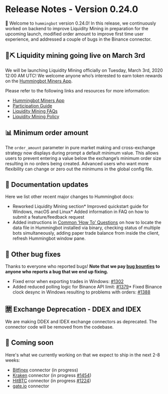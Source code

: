 # Release Notes - Version 0.24.0

🚀 Welcome to `hummingbot` version 0.24.0! In this release, we continuously worked on backend to improve Liquidity Mining in preparation for the upcoming launch, modified order amount to improve first time user experience, and addressed a couple of bugs in the Binance connector.


## 🌊⛏ Liquidity mining going live on March 3rd

We will be launching Liquidity Mining officially on Tuesday, March 3rd, 2020 12:00 AM UTC! We welcome anyone who’s interested to earn token rewards on the [Hummingbot Miners App](https://miners.hummingbot.io).

Please refer to the following links and resources for more information:

* [Hummingbot Miners App](https://miners.hummingbot.io)
* [Participation Guide](https://docs.hummingbot.io/liquidity-mining/)
* [Liquidity Mining FAQs](https://docs.hummingbot.io/faq/liquidity-mining/)
* [Liquidity Mining Policy](https://hummingbot.io/liquidity-mining-policy/)

## 📊 Minimum order amount

The `order_amount` parameter in pure market making and cross-exchange strategy now displays during prompt a default minimum value. This allows users to prevent entering a value below the exchange’s minimum order size resulting in no orders being created. Advanced users who want more flexibility can change or zero out the minimums in the global config file.


## 📓 Documentation updates

Here we list other recent major changes to Hummingbot docs:

* Reworked Liquidity Mining section* Improved quickstart guide for Windows, macOS and Linux* Added information in FAQ on how to submit a feature/feedback request 
* Added instructions in [Common ‘How To’ Questions](https://docs.hummingbot.io/faq/troubleshooting/) on how to locate the data file in Hummingbot installed via binary, checking status of multiple bots simultaneously, adding paper trade balance from inside the client, refresh Hummingbot window pane.

## 🐞 Other bug fixes

Thanks to everyone who reported bugs! **Note that we pay [bug bounties](/bounties/bug-bounty-program) to anyone who reports a bug that we end up fixing.**

* Fixed error when exporting trades in Windows: [#1302](https://github.com/CoinAlpha/hummingbot/issues/1302)
* Added reduced polling logic for Binance API limit: [#1379](https://github.com/CoinAlpha/hummingbot/issues/1379)* Fixed Binance clock desync in Windows resulting to problems with orders: [#1388](https://github.com/CoinAlpha/hummingbot/issues/1388)

## 🈲 Exchange Deprecation - DDEX and IDEX

We are making DDEX and IDEX exchange connectors as deprecated. The connector code will be removed from the  codebase. 


## 🚀 Coming soon

Here's what we currently working on that we expect to ship in the next 2-8 weeks:

* [Bitfinex](https://www.bitfinex.com/) connector (in progress)
* [Kraken](https://www.kraken.com/) connector (in progress [#1454](https://github.com/CoinAlpha/hummingbot/pull/1454))
* [HitBTC](https://hitbtc.com/) connector (in progress [#1224](https://github.com/CoinAlpha/hummingbot/pull/1224))
* [gate.io](https://gate.io) connector